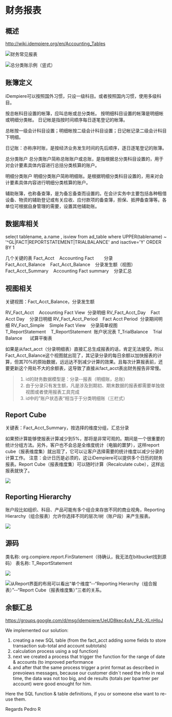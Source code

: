 财务报表
===

概述
---

http://wiki.idempiere.org/en/Accounting_Tables

![财务常见报表](https://static.oschina.net/uploads/space/2017/0914/012107_GG4V_2720480.png)

![总分类账示例（竖式）](https://static.oschina.net/uploads/space/2017/0914/012238_44V9_2720480.png)

账簿定义
---

iDempiere可以按照国外习惯，只设一级科目。或者按照国内习惯，使用多级科目。

按总帐科目设置的帐簿，应叫总帐或总分类帐。
按明细科目设置的帐簿是明细帐或明细分类帐。
日记帐是指按时间顺序每日逐笔登记的帐簿。

总帐按一级会计科目设置；明细帐按二级会计科目设置；日记帐记录二级会计科目下明细。

日记账：亦称序时账，是按经济业务发生时间的先后顺序，逐日逐笔登记的账簿。

总分类账户
总分类账户简称总账账户或总账，是指根据总分类科目设置的，用于对会计要素具体内容进行总括分类核算的账户。

明细分类账户
明细分类账户简称明细账。是根据明细分类科目设置的，用来对会计要素具体内容进行明细分类核算的账户。

辅助账簿，也称备查簿，是为备忘备查而设置的。在会计实务中主要包括各种租借设备、物资的辅助登记或有关应收、应付款项的备查簿，担保、抵押备查簿等。各单位可根据自身管理的需要，设置其他辅助账。

数据库相关
---

select tablename, a.name , isview from ad_table
where UPPER(tablename) ~ '^GL|FACT|REPORTSTATEMENT|TRIALBALANCE' 
and isactive='Y' ORDER BY 1

几个关键的表
Fact_Acct    Accounting Fact        分录
Fact_Acct_Balance    Fact_Acct_Balance    分录发生额（视图）
Fact_Acct_Summary    Accounting Fact summary    分录汇总

视图相关
---

关键视图：Fact_Acct_Balance，分录发生额

RV_Fact_Acct    Accounting Fact View  分录明细
RV_Fact_Acct_Day    Fact Acct Day    分录日明细
RV_Fact_Acct_Period    Fact Acct Period  分录期间明细
RV_Fact_Simple    Simple Fact View    分录简单视图
T_ReportStatement    T_ReportStatement  账户状况表
T_TrialBalance    Trial Balance      试算平衡表

如果是从fact_acct（分录明细表）直接汇总生成报表的话，肯定无法接受。所以Fact_Acct_Balance这个视图就出现了，其记录分录的每日余额以加快报表的计算，但其70%的原始数据，远远达不到减少计算的效果。且每次计算报表前，还要更新这个用处不大的余额表，这导致了直接从fact_acct表出财务报告非常慢。

> 1. id的财务数据模型是：分录--报表（明细账，总账）
> 2. 由于分录只有发生额，凡是涉及到期初、期末数据的报表都需要单独做视图或者使用报表工具完成
> 3. id中的”账户状态表“相当于于分类明细账（三栏式）

Report Cube
---

关键表：Fact_Acct_Summary，按选择的维度分组，汇总分录

如果预计算能够使报表计算减少到5%，那将是非常可观的。期间是一个很重要的统计分组方法。另外，客户也不会总是全维度统计（电脑的噩梦），这样report cube（报表维度集）就出现了，它可以让客户选择需要的统计维度以减少分录的计算工作。
注意：会计日历是必须的，这让iDempiere可以提供多个日历的财务报表。Report Cube（报表维度集）可以随时计算（Recalculate cube），这样出报表就快了。

![](https://static.oschina.net/uploads/space/2017/0914/005919_FblS_2720480.png)

Reporting Hierarchy
---

账户段比如组织、科目、产品可能有多个组合来存放不同的商业视角，Reporting Hierarchy（组合报表）允许你选择不同的层次/树（账户段）来产生报表。

![](https://static.oschina.net/uploads/space/2017/0914/005941_G6G7_2720480.png)

源码
---

类名称: org.compiere.report.FinStatement（待确认，我无法在bitbucket找到源码）
表名称: T_ReportStatement

![](https://static.oschina.net/uploads/space/2017/0914/010037_Kvcx_2720480.png)

![从Report界面的布局可以看出“单个维度”--“Reporting Hierarchy（组合报表）”--“Report Cube（报表维度集）”三者的关系。](https://static.oschina.net/uploads/space/2017/0914/010147_pShR_2720480.png)

余额汇总
---

https://groups.google.com/d/msg/idempiere/UeUD8kec4xA/_PJL-XLnHloJ

We implemented our solution:

1.  creating a new SQL table (from the fact_acct adding some fields to store transaction sub-total and account subtotals)
2.  calculation process using a sql function) 
3.  next we created a process that trigger the function for the range of date & accounts (to improved performance
4. and after that the same process trigger a print format as described in prevoiews messages, because our customer didn´t need the info in real time, the data was not too big, and de results (totals per bpartner per account) were good enought for him.

Here the SQL function & table definitions, if you or someone else want to re-use them.

Regards
Pedro R


